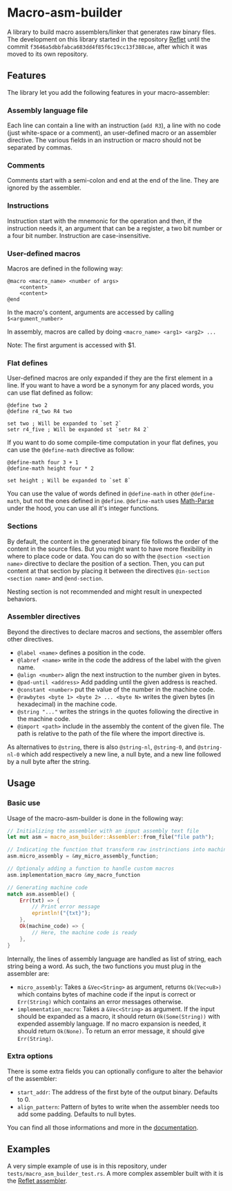 # Macro-asm-builder

A library to build macro assemblers/linker that generates raw binary files. The development on this library started in the repository [Reflet](https://github.com/Arkaeriit/reflet/tree/f3646a5dbbfabca683dd4f85f6c19cc13f388cae/assembler) until the commit `f3646a5dbbfabca683dd4f85f6c19cc13f388cae`, after which it was moved to its own repository.

## Features 

The library let you add the following features in your macro-assembler:

### Assembly language file

Each line can contain a line with an instruction (`add R3`), a line with no code (just white-space or a comment), an user-defined macro or an assembler directive. The various fields in an instruction or macro should not be separated by commas.

### Comments

Comments start with a semi-colon and end at the end of the line. They are ignored by the assembler.

### Instructions

Instruction start with the mnemonic for the operation and then, if the instruction needs it, an argument that can be a register, a two bit number or a four bit number. Instruction are case-insensitive.

### User-defined macros

Macros are defined in the following way:
```
@macro <macro_name> <number of args>
    <content>
    <content>
@end
```

In the macro's content, arguments are accessed by calling `$<argument_number>`

In assembly, macros are called by doing `<macro_name> <arg1> <arg2> ...`

Note: The first argument is accessed with $1.

### Flat defines

User-defined macros are only expanded if they are the first element in a line. If you want to have a word be a synonym for any placed words, you can use flat defined as follow:

```
@define two 2
@define r4_two R4 two

set two ; Will be expanded to `set 2`
setr r4_five ; Will be expanded st `setr R4 2`
```

If you want to do some compile-time computation in your flat defines, you can use the `@define-math` directive as follow:

```
@define-math four 3 + 1
@define-math height four * 2

set height ; Will be expanded to `set 8`
```

You can use the value of words defined in `@define-math` in other `@define-math`, but not the ones defined in `@define`. `@define-math` uses [Math-Parse](https://github.com/Arkaeriit/math-parse) under the hood, you can use all it's integer functions.

### Sections

By default, the content in the generated binary file follows the order of the content in the source files. But you might want to have more flexibility in where to place code or data. You can do so with the `@section <section name>` directive to declare the position of a section. Then, you can put content at that section by placing it between the directives `@in-section <section name>` and `@end-section`.

Nesting section is not recommended and might result in unexpected behaviors. 

### Assembler directives

Beyond the directives to declare macros and sections, the assembler offers other directives.

* `@label <name>` defines a position in the code.
* `@labref <name>` write in the code the address of the label with the given name.
* `@align <number>` align the next instruction to the number given in bytes.
* `@pad-until <address>` Add padding until the given address is reached.
* `@constant <number>` put the value of the number in the machine code.
* `@rawbytes <byte 1> <byte 2> ... <byte N>` writes the given bytes (in hexadecimal) in the machine code.
* `@string "..."` writes the strings in the quotes following the directive in the machine code.
* `@import <path>` include in the assembly the content of the given file. The path is relative to the path of the file where the import directive is.

As alternatives to `@string`, there is also `@string-nl`, `@string-0`, and `@string-nl-0` which add respectively a new line, a null byte, and a new line followed by a null byte after the string.

## Usage

### Basic use

Usage of the macro-asm-builder is done in the following way:

```rust
// Initializing the assembler with an input assembly text file
let mut asm = macro_asm_builder::Assembler::from_file("file path");

// Indicating the function that transform raw instrinctions into machine code
asm.micro_assembly = &my_micro_assembly_function;

// Optionaly adding a function to handle custom macros
asm.implementation_macro &my_macro_function

// Generating machine code
match asm.assemble() {
    Err(txt) => {
        // Print error message
        eprintln!("{txt}");
    },
    Ok(machine_code) => {
        // Here, the machine code is ready
    },
}
```

Internally, the lines of assembly language are handled as list of string, each string being a word. As such, the two functions you must plug in the assembler are:
* `micro_assembly`: Takes a `&Vec<String>` as argument, returns `Ok(Vec<u8>)` which contains bytes of machine code if the input is correct or `Err(String)` which contains an error messages otherwise.
* `implementation_macro`: Takes a `&Vec<String>` as argument. If the input should be expanded as a macro, it should return `Ok(Some(String))` with expended assembly language. If no macro expansion is needed, it should return `Ok(None)`. To return an error message, it should give `Err(String)`.

### Extra options

There is some extra fields you can optionally configure to alter the behavior of the assembler:

* `start_addr`: The address of the first byte of the output binary. Defaults to 0.
* `align_pattern`: Pattern of bytes to write when the assembler needs too add some padding. Defaults to null bytes.

You can find all those informations and more in the [documentation](https://docs.rs/macro-asm-builder/1.0.0/macro_asm_builder/index.html).

## Examples

A very simple example of use is in this repository, under `tests/macro_asm_builder_test.rs`. A more complex assembler built with it is the [Reflet assembler](https://github.com/Arkaeriit/reflet/tree/master/assembler).


